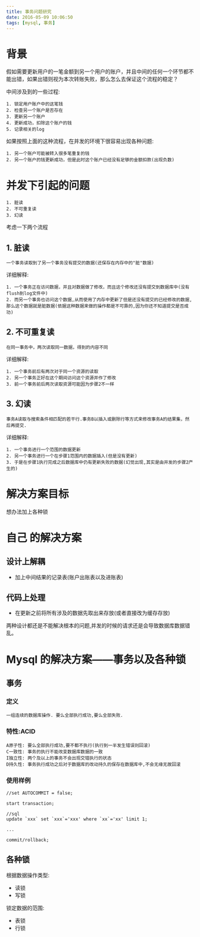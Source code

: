 ```yaml
---
title: 事务问题研究
date: 2016-05-09 10:06:50
tags: [mysql, 事务]
---
```


# 背景

假如需要更新用户的一笔金额到另一个用户的账户，并且中间的任何一个环节都不能出错，如果出错则视为本次转账失败，那么怎么去保证这个流程的稳定？

中间涉及到的一些过程:

	1. 锁定用户账户中的这笔钱
	2. 检查另一个账户是否存在
	3. 更新另一个账户
	4. 更新成功，扣除这个账户的钱
	5. 记录相关的log

如果按照上面的这种流程，在并发的环境下很容易出现各种问题:

	1. 另一个账户可能被转入很多笔重复的钱
	2. 另一个账户的钱更新成功，但是此时这个账户已经没有足够的金额扣款(出现负数)

# 并发下引起的问题
	1. 脏读
	2. 不可重复读
	3. 幻读

考虑一下两个流程

## 1. 脏读
	一个事务读取到了另一个事务没有提交的数据(还保存在内存中的"脏"数据)

详细解释:  

	1. 一个事务正在访问数据，并且对数据做了修改，而且这个修改还没有提交到数据库中(没有flush到log文件中)
	2. 而另一个事务也访问这个数据,从而使用了内存中更新了但是还没有提交的已经修改的数据,那么这个数据就是脏数据(依据这种数据来做的操作都是不可靠的,因为你还不知道提交是否成功)

## 2. 不可重复读
	在同一事务中，两次读取同一数据，得到的内容不同

详细解释:  

	1. 一个事务前后有两次对于同一个资源的读取
	2. 另一个事务正好在这个期间访问这个资源并作了修改
	3. 前一个事务前后两次读取资源可能因为步骤2不一样

## 3. 幻读
	事务A读取与搜索条件相匹配的若干行.事务B以插入或删除行等方式来修改事务A的结果集，然后再提交.

详细解释:  

	1. 一个事务进行一个范围的数据更新
	2. 另一个事务进行一个在步骤1范围内的数据插入(但是没有更新)
	3. 于是在步骤1执行完成之后数据库中仍有更新失败的数据(幻觉出现,其实是由并发的步骤2产生的)

# 解决方案目标

想办法加上各种锁

# 自己 的解决方案

## 设计上解耦

- 加上中间结果的记录表(账户出账表以及进账表)

## 代码上处理

- 在更新之前将所有涉及的数据先取出来存放(或者直接改为缓存存放)  

两种设计都还是不能解决根本的问题,并发的时候的请求还是会导致数据库数据错乱。

# Mysql 的解决方案——事务以及各种锁

## 事务

### 定义
	一组连续的数据库操作. 要么全部执行成功,要么全部失败.

### 特性:ACID
	A原子性: 要么全部执行成功,要不都不执行(执行到一半发生错误则回滚)
	C一致性: 事务的执行不能改变数据库数据的一致
	I独立性: 两个及以上的事务不会出现交错执行的状态
	D持久性: 事务执行成功之后对于数据库的改动持久的保存在数据库中,不会无缘无故回滚

### 使用样例
```mysql
//set AUTOCOMMIT = false;

start transaction;

//sql
update `xxx` set `xxx`='xxx' where `xx`='xx' limit 1;

...

commit/rollback;
```

## 各种锁  

根据数据操作类型:  

 - 读锁
 - 写锁

锁定数据的范围:  

 - 表锁
 - 行锁


